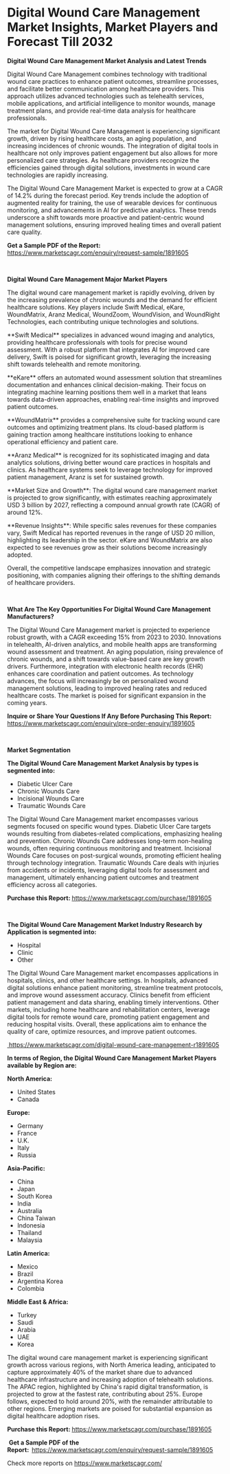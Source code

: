 <p><h1>Digital Wound Care Management Market Insights, Market Players and Forecast Till 2032</h1></p><p><strong>Digital Wound Care Management Market Analysis and Latest Trends</strong></p>
<p><p>Digital Wound Care Management combines technology with traditional wound care practices to enhance patient outcomes, streamline processes, and facilitate better communication among healthcare providers. This approach utilizes advanced technologies such as telehealth services, mobile applications, and artificial intelligence to monitor wounds, manage treatment plans, and provide real-time data analysis for healthcare professionals.</p><p>The market for Digital Wound Care Management is experiencing significant growth, driven by rising healthcare costs, an aging population, and increasing incidences of chronic wounds. The integration of digital tools in healthcare not only improves patient engagement but also allows for more personalized care strategies. As healthcare providers recognize the efficiencies gained through digital solutions, investments in wound care technologies are rapidly increasing.</p><p>The Digital Wound Care Management Market is expected to grow at a CAGR of 14.2% during the forecast period. Key trends include the adoption of augmented reality for training, the use of wearable devices for continuous monitoring, and advancements in AI for predictive analytics. These trends underscore a shift towards more proactive and patient-centric wound management solutions, ensuring improved healing times and overall patient care quality.</p></p>
<p><strong>Get a Sample PDF of the Report:&nbsp;</strong> <a href="https://www.marketscagr.com/enquiry/request-sample/1891605?utm_campaign=1889&utm_medium=2&utm_source=Github&utm_content=ia&utm_term=14012025&utm_id=digital-wound-care-management">https://www.marketscagr.com/enquiry/request-sample/1891605</a></p>
<p>&nbsp;</p>
<p><strong>Digital Wound Care Management Major Market Players</strong></p>
<p><p>The digital wound care management market is rapidly evolving, driven by the increasing prevalence of chronic wounds and the demand for efficient healthcare solutions. Key players include Swift Medical, eKare, WoundMatrix, Aranz Medical, WoundZoom, WoundVision, and WoundRight Technologies, each contributing unique technologies and solutions.</p><p>**Swift Medical** specializes in advanced wound imaging and analytics, providing healthcare professionals with tools for precise wound assessment. With a robust platform that integrates AI for improved care delivery, Swift is poised for significant growth, leveraging the increasing shift towards telehealth and remote monitoring.</p><p>**eKare** offers an automated wound assessment solution that streamlines documentation and enhances clinical decision-making. Their focus on integrating machine learning positions them well in a market that leans towards data-driven approaches, enabling real-time insights and improved patient outcomes.</p><p>**WoundMatrix** provides a comprehensive suite for tracking wound care outcomes and optimizing treatment plans. Its cloud-based platform is gaining traction among healthcare institutions looking to enhance operational efficiency and patient care. </p><p>**Aranz Medical** is recognized for its sophisticated imaging and data analytics solutions, driving better wound care practices in hospitals and clinics. As healthcare systems seek to leverage technology for improved patient management, Aranz is set for sustained growth.</p><p>**Market Size and Growth**: The digital wound care management market is projected to grow significantly, with estimates reaching approximately USD 3 billion by 2027, reflecting a compound annual growth rate (CAGR) of around 12%. </p><p>**Revenue Insights**: While specific sales revenues for these companies vary, Swift Medical has reported revenues in the range of USD 20 million, highlighting its leadership in the sector. eKare and WoundMatrix are also expected to see revenues grow as their solutions become increasingly adopted.</p><p>Overall, the competitive landscape emphasizes innovation and strategic positioning, with companies aligning their offerings to the shifting demands of healthcare providers.</p></p>
<p>&nbsp;</p>
<p><strong>What Are The Key Opportunities For Digital Wound Care Management Manufacturers?</strong></p>
<p><p>The Digital Wound Care Management market is projected to experience robust growth, with a CAGR exceeding 15% from 2023 to 2030. Innovations in telehealth, AI-driven analytics, and mobile health apps are transforming wound assessment and treatment. An aging population, rising prevalence of chronic wounds, and a shift towards value-based care are key growth drivers. Furthermore, integration with electronic health records (EHR) enhances care coordination and patient outcomes. As technology advances, the focus will increasingly be on personalized wound management solutions, leading to improved healing rates and reduced healthcare costs. The market is poised for significant expansion in the coming years.</p></p>
<p><strong>Inquire or Share Your Questions If Any Before Purchasing This Report:</strong> <a href="https://www.marketscagr.com/enquiry/pre-order-enquiry/1891605?utm_campaign=1889&utm_medium=2&utm_source=Github&utm_content=ia&utm_term=14012025&utm_id=digital-wound-care-management">https://www.marketscagr.com/enquiry/pre-order-enquiry/1891605</a></p>
<p>&nbsp;</p>
<p><strong>Market Segmentation</strong></p>
<p><strong>The Digital Wound Care Management Market Analysis by types is segmented into:</strong></p>
<p><ul><li>Diabetic Ulcer Care</li><li>Chronic Wounds Care</li><li>Incisional Wounds Care</li><li>Traumatic Wounds Care</li></ul></p>
<p><p>The Digital Wound Care Management market encompasses various segments focused on specific wound types. Diabetic Ulcer Care targets wounds resulting from diabetes-related complications, emphasizing healing and prevention. Chronic Wounds Care addresses long-term non-healing wounds, often requiring continuous monitoring and treatment. Incisional Wounds Care focuses on post-surgical wounds, promoting efficient healing through technology integration. Traumatic Wounds Care deals with injuries from accidents or incidents, leveraging digital tools for assessment and management, ultimately enhancing patient outcomes and treatment efficiency across all categories.</p></p>
<p><strong>Purchase this Report:&nbsp;</strong><a href="https://www.marketscagr.com/purchase/1891605?utm_campaign=1889&utm_medium=2&utm_source=Github&utm_content=ia&utm_term=14012025&utm_id=digital-wound-care-management">https://www.marketscagr.com/purchase/1891605</a></p>
<p>&nbsp;</p>
<p><strong>The Digital Wound Care Management Market Industry Research by Application is segmented into:</strong></p>
<p><ul><li>Hospital</li><li>Clinic</li><li>Other</li></ul></p>
<p><p>The Digital Wound Care Management market encompasses applications in hospitals, clinics, and other healthcare settings. In hospitals, advanced digital solutions enhance patient monitoring, streamline treatment protocols, and improve wound assessment accuracy. Clinics benefit from efficient patient management and data sharing, enabling timely interventions. Other markets, including home healthcare and rehabilitation centers, leverage digital tools for remote wound care, promoting patient engagement and reducing hospital visits. Overall, these applications aim to enhance the quality of care, optimize resources, and improve patient outcomes.</p></p>
<p><a href="https://www.marketscagr.com/digital-wound-care-management-r1891605?utm_campaign=1889&utm_medium=2&utm_source=Github&utm_content=ia&utm_term=14012025&utm_id=digital-wound-care-management">&nbsp;https://www.marketscagr.com/digital-wound-care-management-r1891605</a></p>
<p><strong>In terms of Region, the Digital Wound Care Management Market Players available by Region are:</strong></p>
<p>
    <p> <strong> North America: </strong>
        <ul>
            <li>United States</li>
            <li>Canada</li>
        </ul>
        </p> 
    <p> <strong> Europe: </strong>
        <ul>
            <li>Germany</li>
            <li>France</li>
            <li>U.K.</li>
            <li>Italy</li>
            <li>Russia</li>
        </ul>
        </p> 
    <p> <strong> Asia-Pacific: </strong>
        <ul>
            <li>China</li>
            <li>Japan</li>
            <li>South Korea</li>
            <li>India</li>
            <li>Australia</li>
            <li>China Taiwan</li>
            <li>Indonesia</li>
            <li>Thailand</li>
            <li>Malaysia</li>
        </ul>
        </p> 
    <p> <strong> Latin America: </strong>
        <ul>
            <li>Mexico</li>
            <li>Brazil</li>
            <li>Argentina Korea</li>
            <li>Colombia</li>
        </ul>
        </p> 
    <p> <strong> Middle East & Africa: </strong>
        <ul>
            <li>Turkey</li>
            <li>Saudi</li>
            <li>Arabia</li>
            <li>UAE</li>
            <li>Korea</li>
        </ul>
    </p>
    </p>
<p><p>The digital wound care management market is experiencing significant growth across various regions, with North America leading, anticipated to capture approximately 40% of the market share due to advanced healthcare infrastructure and increasing adoption of telehealth solutions. The APAC region, highlighted by China's rapid digital transformation, is projected to grow at the fastest rate, contributing about 25%. Europe follows, expected to hold around 20%, with the remainder attributable to other regions. Emerging markets are poised for substantial expansion as digital healthcare adoption rises.</p></p>
<p><strong>Purchase this Report: </strong><a href="https://www.marketscagr.com/purchase/1891605?utm_campaign=1889&utm_medium=2&utm_source=Github&utm_content=ia&utm_term=14012025&utm_id=digital-wound-care-management">https://www.marketscagr.com/purchase/1891605</a></p>
<p>&nbsp;<strong>Get a Sample PDF of the Report:&nbsp;&nbsp;</strong><a href="https://www.marketscagr.com/enquiry/request-sample/1891605?utm_campaign=1889&utm_medium=2&utm_source=Github&utm_content=ia&utm_term=14012025&utm_id=digital-wound-care-management">https://www.marketscagr.com/enquiry/request-sample/1891605</a></p>
<p><strong></strong></p>
<p>Check more reports on <a href="https://www.marketscagr.com/?utm_campaign=1889&utm_medium=2&utm_source=Github&utm_content=ia&utm_term=14012025&utm_id=digital-wound-care-management">https://www.marketscagr.com/</a></p>
